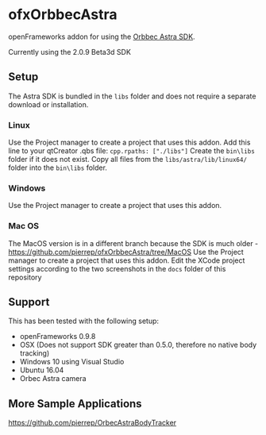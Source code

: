 # ofxOrbbecAstra

openFrameworks addon for using the [Orbbec Astra SDK](https://orbbec3d.com/develop/). 

Currently using the 2.0.9 Beta3d SDK

## Setup

The Astra SDK is bundled in the `libs` folder and does not require a separate download or installation.

### Linux
Use the Project manager to create a project that uses this addon.
Add this line to your qtCreator .qbs file: `cpp.rpaths: ["./libs"]`
Create the `bin\libs` folder if it does not exist.
Copy all files from the `libs/astra/lib/linux64/` folder into the `bin\libs` folder. 

### Windows
Use the Project manager to create a project that uses this addon.

### Mac OS
The MacOS version is in a different branch because the SDK is much older - https://github.com/pierrep/ofxOrbbecAstra/tree/MacOS
Use the Project manager to create a project that uses this addon.
Edit the XCode project settings according to the two screenshots in the `docs` folder of this repository

## Support

This has been tested with the following setup:

- openFrameworks 0.9.8
- OSX (Does not support SDK greater than 0.5.0, therefore no native body tracking)
- Windows 10 using Visual Studio
- Ubuntu 16.04
- Orbec Astra camera

## More Sample Applications
https://github.com/pierrep/OrbecAstraBodyTracker

